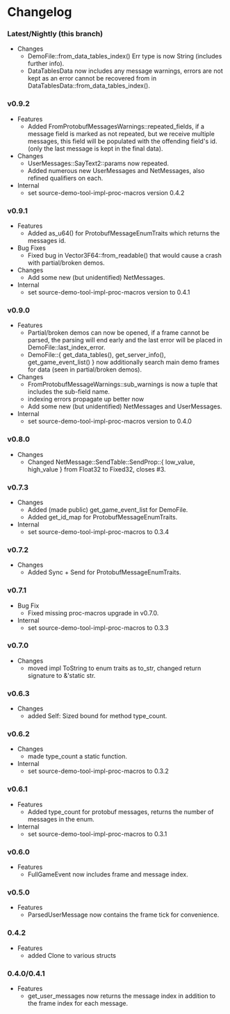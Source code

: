 # Changelog

### Latest/Nightly (this branch)
- Changes
    - DemoFile::from_data_tables_index() Err type is now String (includes further info).
    - DataTablesData now includes any message warnings, errors are not kept as an error cannot be recovered from in DataTablesData::from_data_tables_index().

### v0.9.2
- Features
    - Added FromProtobufMessagesWarnings::repeated_fields, if a message field is marked as not repeated, but we receive multiple messages, this field will be populated with the offending field's id. (only the last message is kept in the final data).
- Changes
    - UserMessages::SayText2::params now repeated.
    - Added numerous new UserMessages and NetMessages, also refined qualifiers on each.
- Internal
    - set source-demo-tool-impl-proc-macros version 0.4.2

### v0.9.1
- Features
    - Added as_u64() for ProtobufMessageEnumTraits which returns the messages id.
- Bug Fixes
    - Fixed bug in Vector3F64::from_readable() that would cause a crash with partial/broken demos.
- Changes
    - Add some new (but unidentified) NetMessages.
- Internal
    - set source-demo-tool-impl-proc-macros version to 0.4.1

### v0.9.0
- Features
    - Partial/broken demos can now be opened, if a frame cannot be parsed, the parsing will end early and the last error will be placed in DemoFile::last_index_error.
    - DemoFile::{ get_data_tables(), get_server_info(), get_game_event_list() } now additionally search main demo frames for data (seen in partial/broken demos).
- Changes
    - FromProtobufMessageWarnings::sub_warnings is now a tuple that includes the sub-field name.
    - indexing errors propagate up better now
    - Add some new (but unidentified) NetMessages and UserMessages.
- Internal
    - set source-demo-tool-impl-proc-macros version to 0.4.0

### v0.8.0
- Changes
    - Changed NetMessage::SendTable::SendProp::{ low_value, high_value } from Float32 to Fixed32, closes #3.

### v0.7.3
- Changes
    - Added (made public) get_game_event_list for DemoFile.
    - Added get_id_map for ProtobufMessageEnumTraits.
- Internal
    - set source-demo-tool-impl-proc-macros to 0.3.4

### v0.7.2
- Changes
    - Added Sync + Send for ProtobufMessageEnumTraits.

### v0.7.1
- Bug Fix
    - Fixed missing proc-macros upgrade in v0.7.0.
- Internal
    - set source-demo-tool-impl-proc-macros to 0.3.3

### v0.7.0
- Changes
    - moved impl ToString to enum traits as to_str, changed return signature to &'static str.

### v0.6.3
- Changes
    - added Self: Sized bound for method type_count.

### v0.6.2
- Changes
    - made type_count a static function.
- Internal
    - set source-demo-tool-impl-proc-macros to 0.3.2

### v0.6.1
- Features
    - Added type_count for protobuf messages, returns the number of messages in the enum.
- Internal
    - set source-demo-tool-impl-proc-macros to 0.3.1

### v0.6.0
- Features
    - FullGameEvent now includes frame and message index.

### v0.5.0
- Features
    - ParsedUserMessage now contains the frame tick for convenience.

### 0.4.2
- Features
    - added Clone to various structs

### 0.4.0/0.4.1
- Features
    - get_user_messages now returns the message index in addition to the frame index for each message.